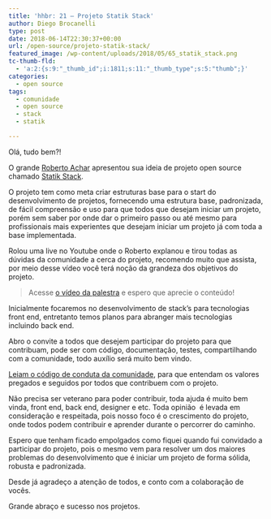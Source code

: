 ```yaml
---
title: 'hhbr: 21 – Projeto Statik Stack'
author: Diego Brocanelli
type: post
date: 2018-06-14T22:30:37+00:00
url: /open-source/projeto-statik-stack/
featured_image: /wp-content/uploads/2018/05/65_statik_stack.png
tc-thumb-fld:
  - 'a:2:{s:9:"_thumb_id";i:1811;s:11:"_thumb_type";s:5:"thumb";}'
categories:
  - open source
tags:
  - comunidade
  - open source
  - stack
  - statik

---
```


Olá, tudo bem?!

O grande [Roberto Achar](https://showmethecode.com.br/) apresentou sua ideia de projeto open source chamado [Statik Stack](https://github.com/statikstack).

O projeto tem como meta criar estruturas base para o start do desenvolvimento de projetos, fornecendo uma estrutura base, padronizada, de fácil compreensão e uso para que todos que desejam iniciar um projeto, porém sem saber por onde dar o primeiro passo ou até mesmo para profissionais mais experientes que desejam iniciar um projeto já com toda a base implementada.

Rolou uma live no Youtube onde o Roberto explanou e tirou todas as dúvidas da comunidade a cerca do projeto, recomendo muito que assista, por meio desse vídeo você terá noção da grandeza dos objetivos do projeto.

> Acesse [o vídeo da palestra](https://www.youtube.com/watch?v=WiGqKNQdVQ0) e espero que aprecie o conteúdo!

Inicialmente focaremos no desenvolvimento de stack&#8217;s para tecnologias front end, entretanto temos planos para abranger mais tecnologias incluindo back end.

Abro o convite a todos que desejem participar do projeto para que contribuam, pode ser com código, documentação, testes, compartilhando com a comunidade, todo auxílio será muito bem vindo.

[Leiam o código de conduta da comunidade](https://github.com/statikstack/code-of-conduct), para que entendam os valores pregados e seguidos por todos que contribuem com o projeto.

Não precisa ser veterano para poder contribuir, toda ajuda é muito bem vinda, front end, back end, designer e etc. Toda opinião  é levada em consideração e respeitada, pois nosso foco é o crescimento do projeto, onde todos podem contribuir e aprender durante o percorrer do caminho.

Espero que tenham ficado empolgados como fiquei quando fui convidado a participar do projeto, pois o mesmo vem para resolver um dos maiores problemas do desenvolvimento que é iniciar um projeto de forma sólida, robusta e padronizada.

Desde já agradeço a atenção de todos, e conto com a colaboração de vocês.

Grande abraço e sucesso nos projetos.
